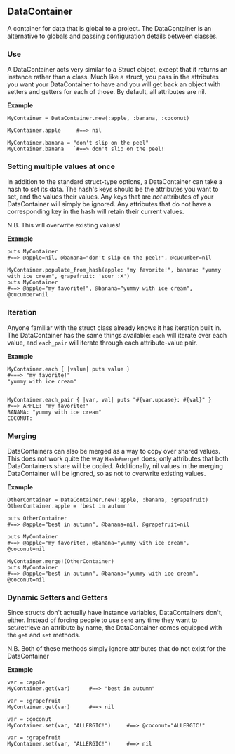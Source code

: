 DataContainer
----------
A container for data that is global to a project.  The DataContainer is an alternative to globals and passing configuration details between classes.

### Use

A DataContainer acts very similar to a Struct object, except that it returns an instance rather than a class.  Much like a struct, you pass in the attributes you want your DataContainer to have and you will get back an object with setters and getters for each of those.  By default, all attributes are nil.

**Example**
```
MyContainer = DataContainer.new(:apple, :banana, :coconut)

MyContainer.apple     #==> nil

MyContainer.banana = "don't slip on the peel"
MyContainer.banana   `#==> don't slip on the peel!
```

### Setting multiple values at once

In addition to the standard struct-type options, a DataContainer can take a hash to set its data.  The hash's keys should be the attributes you want to set, and the values their values.  Any keys that are _not_ attributes of your DataContainer will simply be ignored.  Any attributes that do not have a corresponding key in the hash will retain their current values.

N.B. This will overwrite existing values!

**Example**
```
puts MyContainer
#==> @apple=nil, @banana="don't slip on the peel!", @cucumber=nil

MyContainer.populate_from_hash(apple: "my favorite!", banana: "yummy with ice cream", grapefruit: 'sour :X')
puts MyContainer
#==> @apple="my favorite!", @banana="yummy with ice cream", @cucumber=nil
```

### Iteration

Anyone familiar with the struct class already knows it has iteration built in.  The DataContainer has the same things available: `each` will iterate over each value, and `each_pair` will iterate through each attribute-value pair.

**Example**
```
MyContainer.each { |value| puts value }
#===> "my favorite!"
"yummy with ice cream"


MyContainer.each_pair { |var, val| puts "#{var.upcase}: #{val}" }
#==> APPLE: "my favorite!"
BANANA: "yummy with ice cream"
COCONUT:
```

### Merging

DataContainers can also be merged as a way to copy over shared values. This does not work quite the way `Hash#merge!` does; only attributes that both DataContainers share will be copied.  Additionally, nil values in the merging DataContainer will be ignored, so as not to overwrite existing values.

**Example**
```
OtherContainer = DataContainer.new(:apple, :banana, :grapefruit)
OtherContainer.apple = 'best in autumn'

puts OtherContainer
#==> @apple="best in autumn", @banana=nil, @grapefruit=nil

puts MyContainer
#==> @apple="my favorite!, @banana="yummy with ice cream", @coconut=nil

MyContainer.merge!(OtherContainer)
puts MyContainer
#==> @apple="best in autumn", @banana="yummy with ice cream", @coconut=nil
```

### Dynamic Setters and Getters

Since structs don't actually have instance variables, DataContainers don't, either. Instead of forcing people to use `send` any time they want to set/retrieve an attribute by name, the DataContainer comes equipped with the `get` and `set` methods.

N.B. Both of these methods simply ignore attributes that do not exist for the DataContainer

**Example**
```
var = :apple
MyContainer.get(var)      #==> "best in autumn"

var = :grapefruit
MyContainer.get(var)      #==> nil

var = :coconut
MyContainer.set(var, "ALLERGIC!")     #==> @coconut="ALLERGIC!"

var = :grapefruit
MyContainer.set(var, "ALLERGIC!")     #==> nil
```
